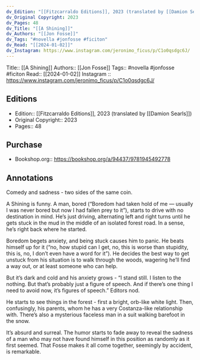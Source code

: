 ```yaml
---
dv_Edition: "[[Fitzcarraldo Editions]], 2023 (translated by [[Damion Searls]])"
dv_Original Copyright: 2023
dv_Pages: 48
dv_Title: "[[A Shining]]"
dv_Authors: "[[Jon Fosse]]"
dv_Tags: "#novella #jonfosse #ficiton"
dv_Read: "[[2024-01-02]]"
dv_Instagram: https://www.instagram.com/jeronimo_ficus/p/C1o0qsdgc6J/
---
```

Title:: [[A Shining]]
Authors:: [[Jon Fosse]]
Tags:: #novella #jonfosse #ficiton 
Read:: [[2024-01-02]]
Instagram :: https://www.instagram.com/jeronimo_ficus/p/C1o0qsdgc6J/

## Editions
- Edition:: [[Fitzcarraldo Editions]], 2023 (translated by [[Damion Searls]])
- Original Copyright:: 2023
- Pages:: 48

## Purchase
* Bookshop.org:: https://bookshop.org/a/94437/9781945492778
## Annotations

Comedy and sadness - two sides of the same coin.   
  
A Shining is funny. A man, bored (“Boredom had taken hold of me — usually I was never bored but now I had fallen prey to it”), starts to drive with no destination in mind. He’s just driving, alternating left and right turns until he gets stuck in the mud in the middle of an isolated forest road. In a sense, he’s right back where he started.  
  
Boredom begets anxiety, and being stuck causes him to panic. He beats himself up for it (“no, how stupid can I get, no, this is worse than stupidity, this is, no, I don’t even have a word for it”). He decides the best way to get unstuck from his situation is to walk through the woods, wagering he’ll find a way out, or at least someone who can help.   
  
But it’s dark and cold and his anxiety grows - “I stand still. I listen to the nothing. But that’s probably just a figure of speech. And if there’s one thing I need to avoid now, it’s figures of speech.” Editors nod.   
  
He starts to see things in the forest - first a bright, orb-like white light. Then, confusingly, his parents, whom he has a very Costanza-like relationship with. There’s also a mysterious faceless man in a suit walking barefoot in the snow.   
  
It’s absurd and surreal. The humor starts to fade away to reveal the sadness of a man who may not have found himself in this position as randomly as it first seemed. That Fosse makes it all come together, seemingly by accident, is remarkable.